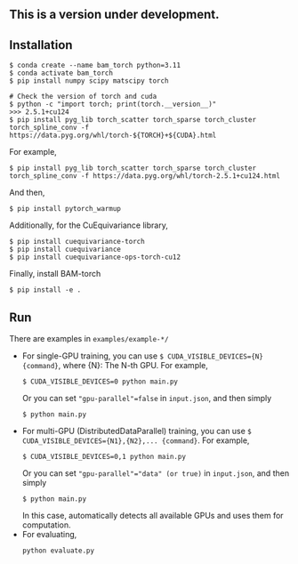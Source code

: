 ## This is a version under development. 


## Installation 

```
$ conda create --name bam_torch python=3.11
$ conda activate bam_torch
$ pip install numpy scipy matscipy torch

# Check the version of torch and cuda
$ python -c "import torch; print(torch.__version__)"  
>>> 2.5.1+cu124
$ pip install pyg_lib torch_scatter torch_sparse torch_cluster torch_spline_conv -f https://data.pyg.org/whl/torch-${TORCH}+${CUDA}.html
```
For example,
```
$ pip install pyg_lib torch_scatter torch_sparse torch_cluster torch_spline_conv -f https://data.pyg.org/whl/torch-2.5.1+cu124.html
```
And then,
```
$ pip install pytorch_warmup
```
Additionally, for the CuEquivariance library,
```
$ pip install cuequivariance-torch
$ pip install cuequivariance
$ pip install cuequivariance-ops-torch-cu12
```
Finally, install BAM-torch
```
$ pip install -e .
```


## Run
There are examples in ```examples/example-*/```

* For single-GPU training, you can use ```$ CUDA_VISIBLE_DEVICES={N} {command}```, where {N}: The N-th GPU. For example,
  ```
  $ CUDA_VISIBLE_DEVICES=0 python main.py
  ```
  Or you can set ```"gpu-parallel"=false``` in ```input.json```, and then simply
  ```
  $ python main.py
  ```
* For multi-GPU (DistributedDataParallel) training, you can use ```$ CUDA_VISIBLE_DEVICES={N1},{N2},... {command}```. For example,
  ```
  $ CUDA_VISIBLE_DEVICES=0,1 python main.py
  ```
  Or you can set ```"gpu-parallel"="data" (or true)``` in ```input.json```, and then simply
  ```
  $ python main.py
  ```
  In this case, automatically detects all available GPUs and uses them for computation.
* For evaluating,
  ```
  python evaluate.py
  ```
